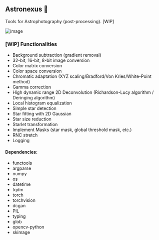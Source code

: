 ## Astronexus 🔭

Tools for Astrophotography (post-processing). [WIP]

![image](https://github.com/googlesamples/mediapipe/assets/48355572/511c2723-570c-4a6b-9dd8-3665e6052223)

### [WIP] Functionalities

* Background subtraction (gradient removal)
* 32-bit, 16-bit, 8-bit image conversion
* Color matrix conversion
* Color space conversion
* Chromatic adaptation (XYZ scaling/Bradford/Von Kries/White-Point method)
* Gamma correction
* High dynamic range 2D Deconvolution (Richardson-Lucy algorithm / Deringing algorithm)
* Local histogram equalization
* Simple star detection
* Star fitting with 2D Gaussian
* Star size reduction
* Starlet transformation
* Implement Masks (star mask, global threshold mask, etc.)
* RNC stretch
* Logging 


#### Dependencies:

- functools
- argparse
- numpy
- os
- datetime
- tqdm
- torch
- torchvision
- dcgan
- PIL
- typing
- glob
- opencv-python
- skimage
